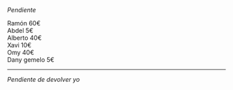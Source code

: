 _Pendiente_  
  
Ramón 60€  
Abdel 5€  
Alberto 40€  
Xavi 10€  
Omy 40€  
Dany gemelo 5€

---

_Pendiente de devolver yo_

